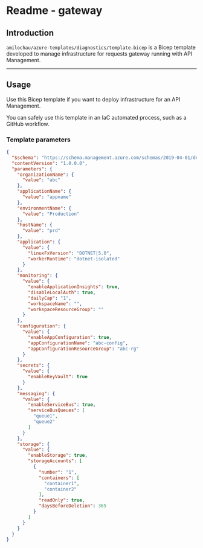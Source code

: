 # Readme - gateway

## Introduction

`amilochau/azure-templates/diagnostics/template.bicep` is a Bicep template developed to manage infrastructure for requests gateway running with API Management.

---

## Usage

Use this Bicep template if you want to deploy infrastructure for an API Management.

You can safely use this template in an IaC automated process, such as a GitHub workflow.

### Template parameters

```json
{
  "$schema": "https://schema.management.azure.com/schemas/2019-04-01/deploymentParameters.json#",
  "contentVersion": "1.0.0.0",
  "parameters": {
    "organizationName": {
      "value": "abc"
    },
    "applicationName": {
      "value": "appname"
    },
    "environmentName": {
      "value": "Production"
    },
    "hostName": {
      "value": "prd"
    },
    "application": {
      "value": {
        "linuxFxVersion": "DOTNET|5.0",
        "workerRuntime": "dotnet-isolated"
      }
    },
    "monitoring": {
      "value": {
        "enableApplicationInsights": true,
        "disableLocalAuth": true,
        "dailyCap": "1",
        "workspaceName": "",
        "workspaceResourceGroup": ""
      }
    },
    "configuration": {
      "value": {
        "enableAppConfiguration": true,
        "appConfigurationName": "abc-config",
        "appConfigurationResourceGroup": "abc-rg"
      }
    },
    "secrets": {
      "value": {
        "enableKeyVault": true
      }
    },
    "messaging": {
      "value": {
        "enableServiceBus": true,
        "serviceBusQueues": [
          "queue1",
          "queue2"
        ]
      }
    },
    "storage": {
      "value": {
        "enableStorage": true,
        "storageAccounts": [
          {
            "number": "1",
            "containers": [
              "container1",
              "container2"
            ],
            "readOnly": true,
            "daysBeforeDeletion": 365
          }
        ]
      }
    }
  }
}
```
